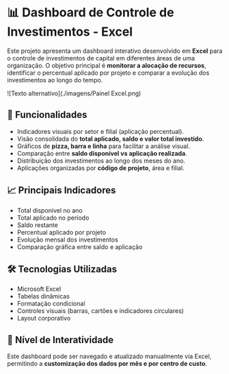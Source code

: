 # 📊 Dashboard de Controle de Investimentos - Excel

Este projeto apresenta um dashboard interativo desenvolvido em **Excel** para o controle de investimentos de capital em diferentes áreas de uma organização. O objetivo principal é **monitorar a alocação de recursos**, identificar o percentual aplicado por projeto e comparar a evolução dos investimentos ao longo do tempo.

![Texto alternativo](./imagens/Painel Excel.png)

## 🧩 Funcionalidades

- Indicadores visuais por setor e filial (aplicação percentual).
- Visão consolidada do **total aplicado, saldo e valor total investido**.
- Gráficos de **pizza, barra e linha** para facilitar a análise visual.
- Comparação entre **saldo disponível vs aplicação realizada**.
- Distribuição dos investimentos ao longo dos meses do ano.
- Aplicações organizadas por **código de projeto**, área e filial.

## 📈 Principais Indicadores

- Total disponível no ano
- Total aplicado no período
- Saldo restante
- Percentual aplicado por projeto
- Evolução mensal dos investimentos
- Comparação gráfica entre saldo e aplicação

## 🛠️ Tecnologias Utilizadas

- Microsoft Excel
- Tabelas dinâmicas 
- Formatação condicional
- Controles visuais (barras, cartões e indicadores circulares)
- Layout corporativo

## 🧪 Nível de Interatividade

Este dashboard pode ser navegado e atualizado manualmente via Excel, permitindo a **customização dos dados por mês e por centro de custo**.
